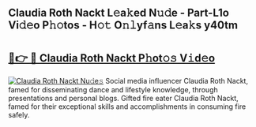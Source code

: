 ## Claudia Roth Nackt L𝚎a𝚔ed N𝚞𝚍e - Part-L1o Vi𝚍𝚎o P𝚑𝚘tos - H𝚘𝚝 O𝚗𝚕yf𝚊ns L𝚎a𝚔s y40tm

# <h2><a href="http://kf0shvp.oniu.top/?m=Claudia+Roth+Nackt">🔗👉 🔴 Claudia Roth Nackt P𝚑ot𝚘𝚜 V𝚒d𝚎o</a></h2>

[![Claudia Roth Nackt Nu𝚍e𝚜](https://i.imgur.com/0qMVB7G.gif)](http://kf0shvp.oniu.top/?m=Claudia+Roth+Nackt)
Social media influencer Claudia Roth Nackt, famed for disseminating dance and lifestyle knowledge, through presentations and personal blogs. Gifted fire eater Claudia Roth Nackt, famed for their exceptional skills and accomplishments in consuming fire safely.  
